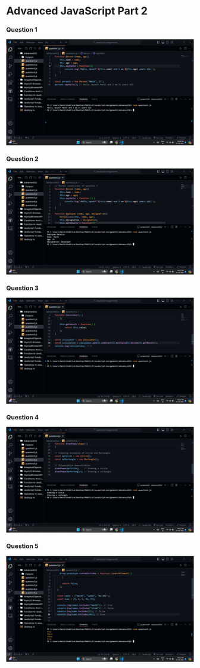 # Advanced JavaScript Part 2

### Question 1
<img src="./Outputs/question1.png"/>

### Question 2
<img src="./Outputs/question2.png"/>

### Question 3
<img src="./Outputs/question3.png"/>

### Question 4
<img src="./Outputs/question4.png"/>

### Question 5
<img src="./Outputs/question5.png"/>
